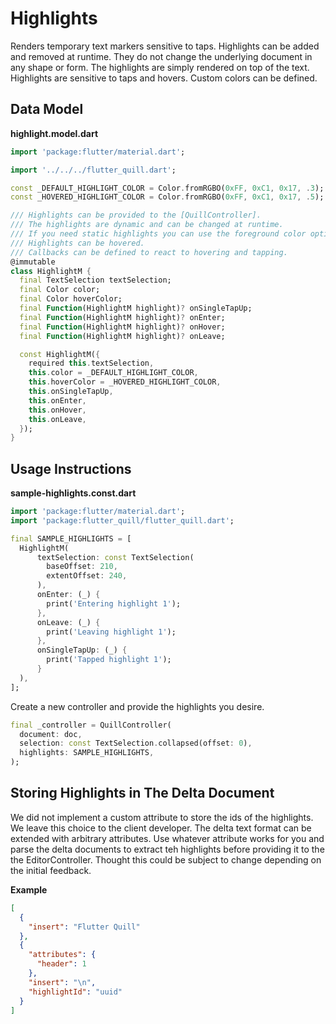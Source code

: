# Highlights
Renders temporary text markers sensitive to taps. Highlights can be added and removed at runtime. They do not change the underlying document in any shape or form. The highlights are simply rendered on top of the text. Highlights are sensitive to taps and hovers. Custom colors can be defined. 

## Data Model
**highlight.model.dart**
```dart
import 'package:flutter/material.dart';

import '../../../flutter_quill.dart';

const _DEFAULT_HIGHLIGHT_COLOR = Color.fromRGBO(0xFF, 0xC1, 0x17, .3);
const _HOVERED_HIGHLIGHT_COLOR = Color.fromRGBO(0xFF, 0xC1, 0x17, .5);

/// Highlights can be provided to the [QuillController].
/// The highlights are dynamic and can be changed at runtime.
/// If you need static highlights you can use the foreground color option.
/// Highlights can be hovered.
/// Callbacks can be defined to react to hovering and tapping.
@immutable
class HighlightM {
  final TextSelection textSelection;
  final Color color;
  final Color hoverColor;
  final Function(HighlightM highlight)? onSingleTapUp;
  final Function(HighlightM highlight)? onEnter;
  final Function(HighlightM highlight)? onHover;
  final Function(HighlightM highlight)? onLeave;

  const HighlightM({
    required this.textSelection,
    this.color = _DEFAULT_HIGHLIGHT_COLOR,
    this.hoverColor = _HOVERED_HIGHLIGHT_COLOR,
    this.onSingleTapUp,
    this.onEnter,
    this.onHover,
    this.onLeave,
  });
}

```

## Usage Instructions
**sample-highlights.const.dart**
```dart
import 'package:flutter/material.dart';
import 'package:flutter_quill/flutter_quill.dart';

final SAMPLE_HIGHLIGHTS = [
  HighlightM(
      textSelection: const TextSelection(
        baseOffset: 210,
        extentOffset: 240,
      ),
      onEnter: (_) {
        print('Entering highlight 1');
      },
      onLeave: (_) {
        print('Leaving highlight 1');
      },
      onSingleTapUp: (_) {
        print('Tapped highlight 1');
      }
  ),
];
```

Create a new controller and provide the highlights you desire.
```dart
final _controller = QuillController(
  document: doc,
  selection: const TextSelection.collapsed(offset: 0),
  highlights: SAMPLE_HIGHLIGHTS,
);
```

## Storing Highlights in The Delta Document
We did not implement a custom attribute to store the ids of the highlights. We leave this choice to the client developer. The delta text format can be extended with arbitrary attributes. Use whatever attribute works for you and parse the delta documents to extract teh highlights before providing it to the the EditorController. Thought this could be subject to change depending on the initial feedback.

**Example**
```json
[
  {
    "insert": "Flutter Quill"
  },
  {
    "attributes": {
      "header": 1
    },
    "insert": "\n",
    "highlightId": "uuid"
  }
]
```
